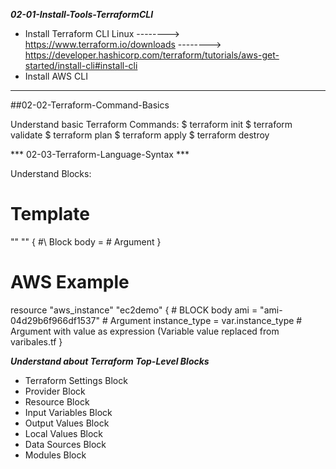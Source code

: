 ***02-01-Install-Tools-TerraformCLI***

- Install Terraform CLI
    Linux --------> https://www.terraform.io/downloads
          --------> https://developer.hashicorp.com/terraform/tutorials/aws-get-started/install-cli#install-cli
- Install AWS CLI


---------------------------------
##02-02-Terraform-Command-Basics

Understand basic Terraform Commands:
$ terraform init
$ terraform validate
$ terraform plan
$ terraform apply
$ terraform destroy


*** 02-03-Terraform-Language-Syntax ***

Understand Blocks:

# Template
<BLOCK TYPE> "<BLOCK LABEL>" "<BLOCK LABEL>"   {
  #\ Block body
  <IDENTIFIER> = <EXPRESSION> # Argument
}

# AWS Example
resource "aws_instance" "ec2demo" {
    # BLOCK body
  ami           = "ami-04d29b6f966df1537" # Argument
  instance_type = var.instance_type # Argument with   value as expression (Variable value replaced from varibales.tf
}



***Understand about Terraform Top-Level Blocks***

- Terraform Settings Block
- Provider Block
- Resource Block
- Input Variables Block
- Output Values Block
- Local Values Block
- Data Sources Block
- Modules Block
